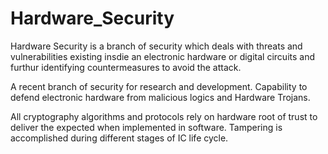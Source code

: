 # Hardware_Security
Hardware Security is a branch of security which deals with threats and vulnerabilities existing insdie an electronic hardware or digital circuits and furthur identifying countermeasures to avoid the attack.

A recent branch of security for research and development. Capability to defend electronic hardware from malicious logics and Hardware Trojans. 

All cryptography algorithms and protocols rely on hardware root of trust to deliver the expected when implemented in software. Tampering is accomplished during different stages of IC life cycle.


